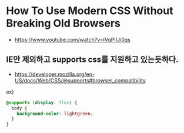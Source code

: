 # How To Use Modern CSS Without Breaking Old Browsers

- https://www.youtube.com/watch?v=IVqPIIJi0qs

## IE만 제외하고 supports css를 지원하고 있는듯하다.

- https://developer.mozilla.org/en-US/docs/Web/CSS/@supports#browser_compatibility

ex)

```css
@supports (display: flex) {
  body {
    background-color: lightgreen;
  }
}
```
